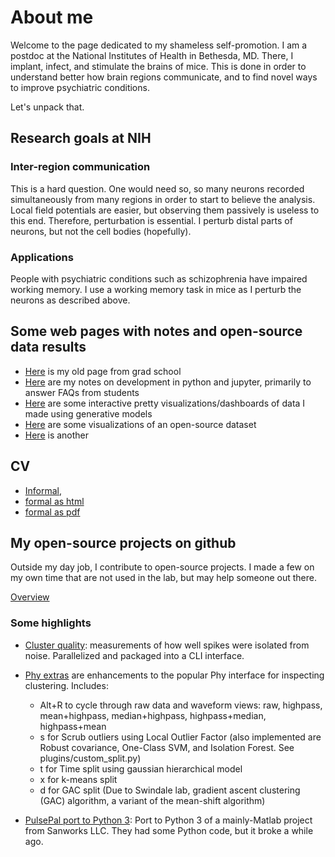 About me
============================

Welcome to the page dedicated to my shameless self-promotion. I am a postdoc at the National Institutes of Health in Bethesda, MD.
There, I implant, infect, and stimulate the brains of mice. This is done in order to understand better how brain regions 
communicate, and to find novel ways to improve psychiatric conditions.

Let's unpack that.
## Research goals at NIH 
### Inter-region communication
This is a hard question. One would need so, so many neurons recorded simultaneously from many regions in order to start 
to believe the analysis. Local field potentials are easier, but observing them passively is useless to this end.
Therefore, perturbation is essential. I perturb distal parts of neurons, but not the cell bodies (hopefully).  
### Applications
People with psychiatric conditions such as schizophrenia have impaired working memory. I use a working memory task in mice 
as I perturb the neurons as described above. 
 
 

## Some web pages with notes and open-source data results
* [Here](http://mmyros.github.io/mmyros_iu.github.io/) is my old page from grad school
* [Here](dev.to/mmyros) are my notes on development in python and jupyter, primarily to answer FAQs from students
* [Here](http://mmyros.herokuapp.com/) are some interactive pretty visualizations/dashboards of data I made using generative models
* [Here](https://mmyros.gitlab.io/web-steinmetz/intro.html) are some visualizations of an open-source dataset
* [Here](https://mmyros.github.io/data_pfc3/intro.html) is another

## CV
* [Informal](), 
* [formal as html](https://mmyros.github.io/extras/cv_myroshnychenko.html)
* [formal as pdf](https://www.dropbox.com/s/12cgy9fgsjeldvp/CV_Myroshnychenko%2C_Maxym.pdf?dl=0) 

## My open-source projects on github
Outside my day job, I contribute to open-source projects. I made a few on my own time that are not used in the lab,
but may help someone out there.
 
[Overview](https://github.com/mmyros) 
### Some highlights
* [Cluster quality](https://github.com/mmyros/cluster_quality): measurements of how well spikes were isolated from noise.
Parallelized and packaged into a CLI interface.
* [Phy extras](https://github.com/mmyros/phy_extras) are enhancements to the popular Phy interface for inspecting 
clustering. Includes:
    -    Alt+R to cycle through raw data and waveform views: raw, highpass, mean+highpass, median+highpass, highpass+median, highpass+mean
    -    s for Scrub outliers using Local Outlier Factor (also implemented are Robust covariance, One-Class SVM, and Isolation Forest. See plugins/custom_split.py)
    -    t for Time split using gaussian hierarchical model
    -    x for k-means split
    -    d for GAC split (Due to Swindale lab, gradient ascent clustering (GAC) algorithm, a variant of the mean-shift algorithm)

* [PulsePal port to Python 3](https://github.com/mmyros/PulsePal): Port to Python 3 of a mainly-Matlab project 
from Sanworks LLC. They had some Python code, but it broke a while ago.
 
